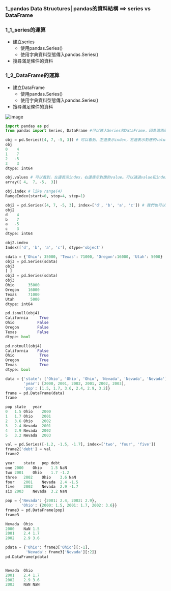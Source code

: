 

### 1_pandas Data Structures| pandas的資料結構 ==> series vs DataFrame


### 1_1_series的運算 
- 建立series
  - 使用pandas.Series() 
  - 使用字典資料型態傳入pandas.Series() 
- 搜尋滿足條件的資料

### 1_2_DataFrame的運算 
- 建立DataFrame
  - 使用pandas.Series() 
  - 使用字典資料型態傳入pandas.Series() 
- 搜尋滿足條件的資料

![image](https://github.com/q95343123/images/blob/main/pandas_dataframe.JPG)


```python
import pandas as pd
from pandas import Series, DataFrame #可以導入Series和DataFrame，因為這兩個經常被用到
```
```python
obj = pd.Series([4, 7, -5, 3]) # 可以看到，左邊表示index，右邊表示對應的value。可以通過value和index屬性查看
obj
0    4
1    7
2   -5
3    3
dtype: int64
```

```python
obj.values # 可以看到，左邊表示index，右邊表示對應的value。可以通過value和index屬性查看
array([ 4,  7, -5,  3])
```

```python
obj.index # like range(4)
RangeIndex(start=0, stop=4, step=1)
```

```python
obj2 = pd.Series([4, 7, -5, 3], index=['d', 'b', 'a', 'c']) # 我們也可以自己指定index的label
obj2
d    4
b    7
a   -5
c    3
dtype: int64
```

```python
obj2.index
Index(['d', 'b', 'a', 'c'], dtype='object')
```

```python
sdata = {'Ohio': 35000, 'Texas': 71000, 'Oregon':16000, 'Utah': 5000}
obj3 = pd.Series(sdata)
obj3
[ ]
obj3 = pd.Series(sdata)
obj3
Ohio      35000
Oregon    16000
Texas     71000
Utah       5000
dtype: int64
```

```python
pd.isnull(obj4)
California     True
Ohio          False
Oregon        False
Texas         False
dtype: bool
```

```python
pd.notnull(obj4)
California    False
Ohio           True
Oregon         True
Texas          True
dtype: bool
```

```python
data = {'state': ['Ohio', 'Ohio', 'Ohio', 'Nevada', 'Nevada', 'Nevada'], 
        'year': [2000, 2001, 2002, 2001, 2002, 2003], 
        'pop': [1.5, 1.7, 3.6, 2.4, 2.9, 3.2]}
frame = pd.DataFrame(data)
frame

pop	state	year
0	1.5	Ohio	2000
1	1.7	Ohio	2001
2	3.6	Ohio	2002
3	2.4	Nevada	2001
4	2.9	Nevada	2002
5	3.2	Nevada	2003
```

```python
val = pd.Series([-1.2, -1.5, -1.7], index=['two', 'four', 'five'])
frame2['debt'] = val
frame2

year	state	pop	debt
one	2000	Ohio	1.5	NaN
two	2001	Ohio	1.7	-1.2
three	2002	Ohio	3.6	NaN
four	2001	Nevada	2.4	-1.5
five	2002	Nevada	2.9	-1.7
six	2003	Nevada	3.2	NaN
```

```python
pop = {'Nevada': {2001: 2.4, 2002: 2.9},
       'Ohio': {2000: 1.5, 2001: 1.7, 2002: 3.6}}
frame3 = pd.DataFrame(pop)
frame3

Nevada	Ohio
2000	NaN	1.5
2001	2.4	1.7
2002	2.9	3.6
```

```python
pdata = {'Ohio': frame3['Ohio'][:-1],
         'Nevada': frame3['Nevada'][:2]}
pd.DataFrame(pdata)


Nevada	Ohio
2001	2.4	1.7
2002	2.9	3.6
2003	NaN	NaN
```
